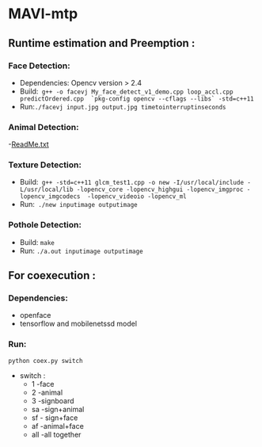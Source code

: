 # MAVI-mtp

## Runtime estimation and Preemption :  
### Face Detection:
- Dependencies: Opencv version > 2.4
- Build:``` g++ -o facevj My_face_detect_v1_demo.cpp loop_accl.cpp predictOrdered.cpp  `pkg-config opencv --cflags --libs` -std=c++11```
- Run:``` ./facevj input.jpg output.jpg timetointerruptinseconds ```
### Animal Detection:
-[ReadMe.txt]()

### Texture Detection:
- Build:``` g++ -std=c++11 glcm_test1.cpp -o new -I/usr/local/include -L/usr/local/lib -lopencv_core -lopencv_highgui -lopencv_imgproc -lopencv_imgcodecs  -lopencv_videoio -lopencv_ml```
- Run:``` ./new inputimage outputimage```
### Pothole Detection:
- Build: ```make```
- Run: ```./a.out inputimage outputimage```


## For coexecution :
### Dependencies:
- openface 
- tensorflow and mobilenetssd model 

### Run:
``` python coex.py switch ```
- switch : 
  - 1  -face 
  - 2 -animal
  - 3 -signboard
  - sa -sign+animal
  - sf - sign+face
  - af -animal+face
  - all -all together
